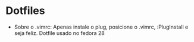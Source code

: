 # Dotfiles

- Sobre o .vimrc: Apenas instale o plug, posicione o .vimrc, :PlugInstall e seja feliz. Dotfile usado no fedora 28
